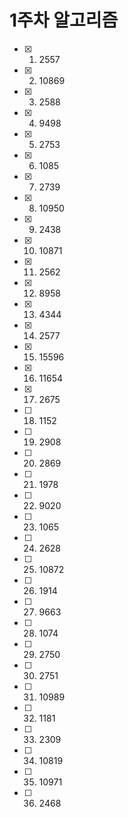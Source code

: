 # 1주차 알고리즘

- [x] 1. 2557
- [x] 2. 10869
- [x] 3. 2588
- [x] 4. 9498
- [x] 5. 2753
- [x] 6. 1085
- [x] 7. 2739
- [x] 8. 10950
- [x] 9. 2438
- [x] 10. 10871
- [x] 11. 2562
- [x] 12. 8958
- [x] 13. 4344
- [x] 14. 2577
- [x] 15. 15596
- [x] 16. 11654
- [x] 17. 2675
- [ ] 18. 1152
- [ ] 19. 2908
- [ ] 20. 2869
- [ ] 21. 1978
- [ ] 22. 9020
- [ ] 23. 1065
- [ ] 24. 2628
- [ ] 25. 10872
- [ ] 26. 1914
- [ ] 27. 9663
- [ ] 28. 1074
- [ ] 29. 2750
- [ ] 30. 2751
- [ ] 31. 10989
- [ ] 32. 1181
- [ ] 33. 2309
- [ ] 34. 10819
- [ ] 35. 10971
- [ ] 36. 2468
